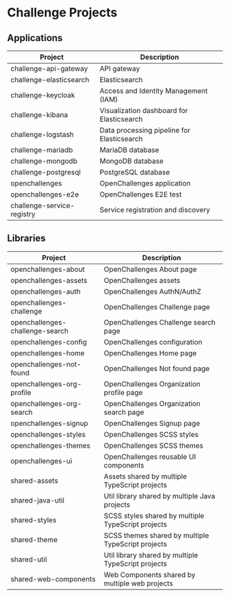 # Challenge Projects

## Applications

| Project | Description |
|---------|-------------|
| challenge-api-gateway        | API gateway            |
| challenge-elasticsearch        | Elasticsearch            |
| challenge-keycloak        | Access and Identity Management (IAM)            |
| challenge-kibana | Visualization dashboard for Elasticsearch | |
| challenge-logstash | Data processing pipeline for Elasticsearch |
| challenge-mariadb | MariaDB database |
| challenge-mongodb | MongoDB database |
| challenge-postgresql | PostgreSQL database |
| openchallenges | OpenChallenges application |
| openchallenges-e2e | OpenChallenges E2E test |
| challenge-service-registry | Service registration and discovery |

## Libraries

| Project | Description |
|---------|-------------|
| openchallenges-about | OpenChallenges About page |
| openchallenges-assets | OpenChallenges assets |
| openchallenges-auth | OpenChallenges AuthN/AuthZ |
| openchallenges-challenge | OpenChallenges Challenge page |
| openchallenges-challenge-search | OpenChallenges Challenge search page |
| openchallenges-config | OpenChallenges configuration |
| openchallenges-home | OpenChallenges Home page |
| openchallenges-not-found | OpenChallenges Not found page |
| openchallenges-org-profile | OpenChallenges Organization profile page |
| openchallenges-org-search | OpenChallenges Organization search page |
| openchallenges-signup | OpenChallenges Signup page |
| openchallenges-styles | OpenChallenges SCSS styles |
| openchallenges-themes | OpenChallenges SCSS themes |
| openchallenges-ui | OpenChallenges reusable UI components |
| shared-assets | Assets shared by multiple TypeScript projects |
| shared-java-util | Util library shared by multiple Java projects |
| shared-styles | SCSS styles shared by multiple TypeScript projects |
| shared-theme | SCSS themes shared by multiple TypeScript projects |
| shared-util | Util library shared by multiple TypeScript projects |
| shared-web-components | Web Components shared by multiple web projects |